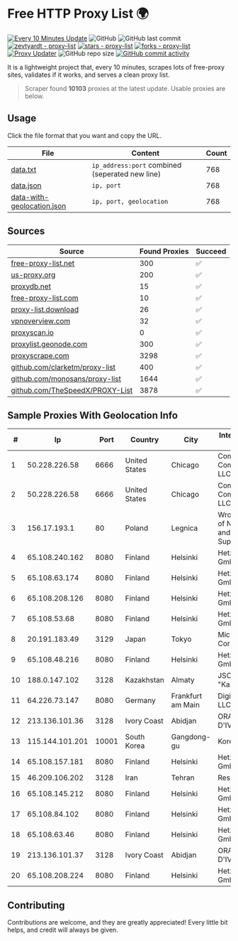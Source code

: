 
# Free HTTP Proxy List 🌍

[![Every 10 Minutes Update](https://github.com/mertguvencli/http-proxy-list/actions/workflows/main.yml/badge.svg?branch=main)](https://github.com/mertguvencli/http-proxy-list/actions/workflows/main.yml)
![GitHub](https://img.shields.io/github/license/mertguvencli/http-proxy-list)
![GitHub last commit](https://img.shields.io/github/last-commit/mertguvencli/http-proxy-list)
[![zevtyardt - proxy-list](https://img.shields.io/static/v1?label=zevtyardt&message=proxy-list&color=blue&logo=github)](https://github.com/zevtyardt/proxy-list "Go to GitHub repo")
[![stars - proxy-list](https://img.shields.io/github/stars/zevtyardt/proxy-list?style=social)](https://github.com/zevtyardt/proxy-list)
[![forks - proxy-list](https://img.shields.io/github/forks/zevtyardt/proxy-list?style=social)](https://github.com/zevtyardt/proxy-list)
[![Proxy Updater](https://github.com/zevtyardt/proxy-list/workflows/Proxy%20Updater/badge.svg)](https://github.com/zevtyardt/proxy-list/actions?query=workflow:"Proxy+Updater")
![GitHub repo size](https://img.shields.io/github/repo-size/zevtyardt/proxy-list)
[![GitHub commit activity](https://img.shields.io/github/commit-activity/m/zevtyardt/proxy-list?logo=commits)](https://github.com/zevtyardt/proxy-list/commits/main)

It is a lightweight project that, every 10 minutes, scrapes lots of free-proxy sites, validates if it works, and serves a clean proxy list.

> Scraper found **10103** proxies at the latest update. Usable proxies are below.

## Usage

Click the file format that you want and copy the URL.

|File|Content|Count|
|----|-------|-----|
|[data.txt](https://raw.githubusercontent.com/mertguvencli/http-proxy-list/main/proxy-list/data.txt)|`ip_address:port` combined (seperated new line)|768|
|[data.json](https://raw.githubusercontent.com/mertguvencli/http-proxy-list/main/proxy-list/data.json)|`ip, port`|768|
|[data-with-geolocation.json](https://raw.githubusercontent.com/mertguvencli/http-proxy-list/main/proxy-list/data-with-geolocation.json)|`ip, port, geolocation`|768|

## Sources

|Source|Found Proxies|Succeed|
|------|-------------|-------|
|[free-proxy-list.net](https://free-proxy-list.net)|300|✅|
|[us-proxy.org](https://www.us-proxy.org)|200|✅|
|[proxydb.net](http://proxydb.net)|15|✅|
|[free-proxy-list.com](https://free-proxy-list.com/?page=&port=&type%5B%5D=http&type%5B%5D=https&up_time=0&search=Search)|10|✅|
|[proxy-list.download](https://www.proxy-list.download/HTTP)|26|✅|
|[vpnoverview.com](https://vpnoverview.com/privacy/anonymous-browsing/free-proxy-servers)|32|✅|
|[proxyscan.io](https://www.proxyscan.io)|0|✅|
|[proxylist.geonode.com](https://proxylist.geonode.com/api/proxy-list?limit=300&page=1&sort_by=lastChecked&sort_type=desc&protocols=http,https)|300|✅|
|[proxyscrape.com](https://api.proxyscrape.com/v2/?request=displayproxies&protocol=http&timeout=10000&country=all&ssl=all&anonymity=all)|3298|✅|
|[github.com/clarketm/proxy-list](https://raw.githubusercontent.com/clarketm/proxy-list/master/proxy-list-raw.txt)|400|✅|
|[github.com/monosans/proxy-list](https://raw.githubusercontent.com/monosans/proxy-list/main/proxies/http.txt)|1644|✅|
|[github.com/TheSpeedX/PROXY-List](https://raw.githubusercontent.com/TheSpeedX/PROXY-List/master/http.txt)|3878|✅|


## Sample Proxies With Geolocation Info

|#|Ip|Port|Country|City|Internet Service Provider|
|-|--|----|-------|----|-------------------------|
|1|50.228.226.58|6666|United States|Chicago|Comcast Cable Communications, LLC|
|2|50.228.226.58|6666|United States|Chicago|Comcast Cable Communications, LLC|
|3|156.17.193.1|80|Poland|Legnica|Wroclaw Centre of Networking and Supercomputing|
|4|65.108.240.162|8080|Finland|Helsinki|Hetzner Online GmbH|
|5|65.108.63.174|8080|Finland|Helsinki|Hetzner Online GmbH|
|6|65.108.208.126|8080|Finland|Helsinki|Hetzner Online GmbH|
|7|65.108.53.68|8080|Finland|Helsinki|Hetzner Online GmbH|
|8|20.191.183.49|3129|Japan|Tokyo|Microsoft Corporation|
|9|65.108.48.216|8080|Finland|Helsinki|Hetzner Online GmbH|
|10|188.0.147.102|3128|Kazakhstan|Almaty|JSC "KazTransCom"|
|11|64.226.73.147|8080|Germany|Frankfurt am Main|DigitalOcean, LLC|
|12|213.136.101.36|3128|Ivory Coast|Abidjan|ORANGE COTE D'IVOIRE|
|13|115.144.101.201|10001|South Korea|Gangdong-gu|Korea Telecom|
|14|65.108.157.181|8080|Finland|Helsinki|Hetzner Online GmbH|
|15|46.209.106.202|3128|Iran|Tehran|Respina|
|16|65.108.145.212|8080|Finland|Helsinki|Hetzner Online GmbH|
|17|65.108.84.102|8080|Finland|Helsinki|Hetzner Online GmbH|
|18|65.108.63.46|8080|Finland|Helsinki|Hetzner Online GmbH|
|19|213.136.101.37|3128|Ivory Coast|Abidjan|ORANGE COTE D'IVOIRE|
|20|65.108.208.224|8080|Finland|Helsinki|Hetzner Online GmbH|



## Contributing

Contributions are welcome, and they are greatly appreciated! Every
little bit helps, and credit will always be given.

